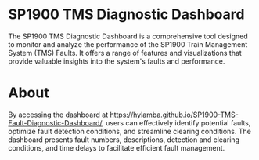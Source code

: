 # SP1900 TMS Diagnostic Dashboard
The SP1900 TMS Diagnostic Dashboard is a comprehensive tool designed to monitor and analyze the performance of the SP1900 Train Management System (TMS) Faults. It offers a range of features and visualizations that provide valuable insights into the system's faults and performance.

# About
By accessing the dashboard at https://hylamba.github.io/SP1900-TMS-Fault-Diagnostic-Dashboard/, users can effectively identify potential faults, optimize fault detection conditions, and streamline clearing conditions. The dashboard presents fault numbers, descriptions, detection and clearing conditions, and time delays to facilitate efficient fault management.
